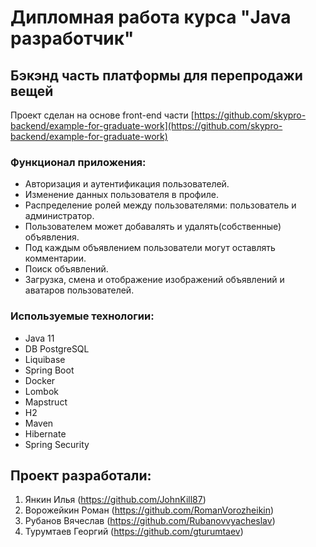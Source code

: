 # Дипломная работа курса "Java разработчик"
## Бэкэнд часть платформы для перепродажи вещей

Проект сделан на основе front-end части [https://github.com/skypro-backend/example-for-graduate-work](https://github.com/skypro-backend/example-for-graduate-work)

### Функционал приложения:
* Авторизация и аутентификация пользователей.
* Изменение данных пользователя в профиле.
* Распределение ролей между пользователями: пользователь и администратор.
* Пользователем может добавалять и удалять(собственные) объявления.
* Под каждым объявлением пользователи могут оставлять комментарии.
* Поиск объявлений.
* Загрузка, смена и отображение изображений объявлений и аватаров пользователей.
### Используемые технологии:
* Java 11
* DB PostgreSQL
* Liquibase
* Spring Boot
* Docker
* Lombok
* Mapstruct
* H2
* Maven
* Hibernate
* Spring Security
## Проект разработали:
1. Янкин Илья (https://github.com/JohnKill87)
2. Ворожейкин Роман (https://github.com/RomanVorozheikin)
3. Рубанов Вячеслав (https://github.com/Rubanovvyacheslav)
4. Турумтаев Георгий (https://github.com/gturumtaev)
